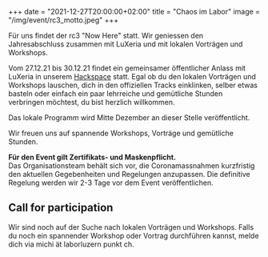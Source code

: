 +++
date = "2021-12-27T20:00:00+02:00"
title = "Chaos im Labor"
image = "/img/event/rc3_motto.jpeg"
+++

Für uns findet der rc3 "Now Here" statt. Wir geniessen den Jahresabschluss zusammen mit LuXeria und mit lokalen Vorträgen und Workshops.

<!--more-->

Vom 27.12.21 bis 30.12.21 findet ein gemeinsamer öffentlicher Anlass mit LuXeria in unserem [Hackspace](/event/hackspace) statt. Egal ob du den lokalen Vorträgen und Workshops lauschen, dich in den offiziellen Tracks einklinken, selber etwas basteln oder einfach ein paar lehrreiche und gemütliche Stunden verbringen möchtest, du bist herzlich willkommen.

Das lokale Programm wird Mitte Dezember an dieser Stelle veröffentlicht.

Wir freuen uns auf spannende Workshops, Vorträge und gemütliche Stunden.

__Für den Event gilt Zertifikats- und Maskenpflicht.__  
Das Organisationsteam behält sich vor, die Coronamassnahmen kurzfristig den aktuellen Gegebenheiten und Regelungen anzupassen. Die definitive Regelung werden wir 2-3 Tage vor dem Event veröffentlichen.

## Call for participation

Wir sind noch auf der Suche nach lokalen Vorträgen und Workshops. Falls du noch ein spannender Workshop oder Vortrag durchführen kannst, melde dich via michi ät laborluzern punkt ch.
